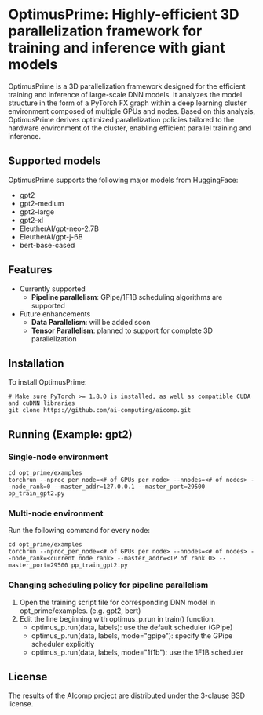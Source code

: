 # OptimusPrime: Highly-efficient 3D parallelization framework for training and inference with giant models

OptimusPrime is a 3D parallelization framework designed for the efficient training and inference of large-scale DNN models. 
It analyzes the model structure in the form of a PyTorch FX graph within a deep learning cluster environment composed of multiple GPUs and nodes. 
Based on this analysis, OptimusPrime derives optimized parallelization policies tailored to the hardware environment of the cluster, 
enabling efficient parallel training and inference.

## Supported models

OptimusPrime supports the following major models from HuggingFace:

* gpt2
* gpt2-medium 
* gpt2-large
* gpt2-xl
* EleutherAI/gpt-neo-2.7B
* EleutherAI/gpt-j-6B
* bert-base-cased

## Features

* Currently supported
  * **Pipeline parallelism**: GPipe/1F1B scheduling algorithms are supported 
* Future enhancements
  * **Data Parallelism**: will be added soon
  * **Tensor Parallelism**: planned to support for complete 3D parallelization

## Installation

To install OptimusPrime:

    # Make sure PyTorch >= 1.8.0 is installed, as well as compatible CUDA and cuDNN libraries
    git clone https://github.com/ai-computing/aicomp.git

## Running (Example: gpt2)

### Single-node environment

    cd opt_prime/examples
    torchrun --nproc_per_node=<# of GPUs per node> --nnodes=<# of nodes> --node_rank=0 --master_addr=127.0.0.1 --master_port=29500 pp_train_gpt2.py

### Multi-node environment

Run the following command for every node:

    cd opt_prime/examples
    torchrun --nproc_per_node=<# of GPUs per node> --nnodes=<# of nodes> --node_rank=<current node rank> --master_addr=<IP of rank 0> --master_port=29500 pp_train_gpt2.py

### Changing scheduling policy for pipeline parallelism

1. Open the training script file for corresponding DNN model in opt_prime/examples. (e.g. gpt2, bert)
2. Edit the line beginning with optimus_p.run in train() function.
   * optimus_p.run(data, labels): use the default scheduler (GPipe)
   * optimus_p.run(data, labels, mode="gpipe"): specify the GPipe scheduler explicitly
   * optimus_p.run(data, labels, mode="1f1b"): use the 1F1B scheduler

## License

The results of the AIcomp project are distributed under the 3-clause BSD license.
